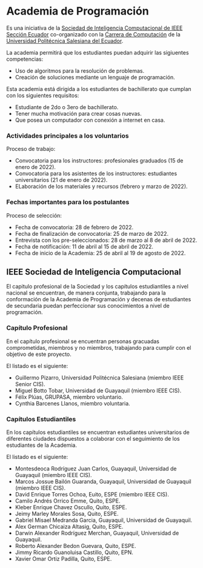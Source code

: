 # Academia de Programación

Es una iniciativa de la [Sociedad de Inteligencia Computacional de IEEE Sección Ecuador](https://www.facebook.com/IEEECISEcuador) co-organizado con la [Carrera de Computación](https://www.facebook.com/ComputacionUPSGYE) de la [Universidad Politécnica Salesiana del Ecuador](https://www.ups.edu.ec/).

La academia permitirá que los estudiantes puedan adquirir las sigiuentes competencias:

- Uso de algoritmos para la resolución de problemas.
- Creación de soluciones mediante un lenguaje de programación.

Esta academia está dirigida a los estudiantes de bachillerato que cumplan con los siguientes requisitos:

- Estudiante de 2do o 3ero de bachillerato.
- Tener mucha motivación para crear cosas nuevas.
- Que posea un computador con conexión a internet en casa.

### Actividades principales a los voluntarios

Proceso de trabajo:

- Convocatoria para los instructores: profesionales graduados (15 de enero de 2022).
- Convocatoria para los asistentes de los instructores: estudiantes universitarios (21 de enero de 2022).
- ELaboración de los materiales y recursos (febrero y marzo de 2022).

### Fechas importantes para los postulantes

Proceso de selección: 

- Fecha de convocatoria: 28 de febrero de 2022.
- Fecha de finalización de convocatoria: 25 de marzo de 2022.
- Entrevista con los pre-seleccionados: 28 de marzo al 8 de abril de 2022.
- Fecha de notificación: 11 de abril al 15 de abril de 2022.
- Fecha de inicio de la Academia: 25 de abril al 19 de agosto de 2022.

## IEEE Sociedad de Inteligencia Computacional

El capitulo profesional de la Sociedad y los capítulos estudiantiles a nivel nacional se encuentran, de manera conjunta, trabajando para la conformación de la Academia de Programación y decenas de estudiantes de secundaria puedan perfeccionar sus conocimientos a nivel de programación.

### Capítulo Profesional

En el capítulo profesional se encuentran personas gracuadas comprometidas, miembros y no miembros, trabajando para cumplir con el objetivo de este proyecto.

El listado es el siguiente:

- Guillermo Pizarro, Universidad Politécnica Salesiana (miembro IEEE Senior CIS).
- Miguel Botto Tobar, Universidad de Guayaquil (miembro IEEE CIS).
- Félix Plúas, GRUPASA, miembro voluntario.
- Cynthia Barcenes Llanos, miembro voluntaria. 

### Capítulos Estudiantiles

En los capítulos estudiantiles se encuentran estudiantes universitarios de diferentes ciudades dispuestos a colaborar con el seguimiento de los estudiantes de la Academia.

El listado es el siguiente:

- Montesdeoca Rodríguez Juan Carlos, Guayaquil, Universidad de Guayaquil (miembro IEEE CIS).
- Marcos Jossue Bailón Guaranda, Guayaquil, Universidad de Guayaquil (miembro IEEE CIS).
- David Enrique Torres Ochoa, Euito, ESPE (miembro IEEE CIS).
- Camilo Andrés Orrico Emme, Quito, ESPE.
- Kleber Enrique Chavez Oscullo, Quito, ESPE.
- Jeimy Marley Morales Sosa, Quito, ESPE.
- Gabriel Misael Medranda Garcia, Guayaquil, Universidad de Guayaquil.
- Alex German Chicaiza Altasig, Quito, ESPE.
- Darwin Alexander Rodríguez Merchan, Guayaquil, Universidad de Guayaquil.
- Roberto Alexander Bedon Guevara, Quito, ESPE.
- Jimmy Ricardo Guanoluisa Castillo, Quito, EPN.
- Xavier Omar Ortiz Padilla, Quito, ESPE. 
